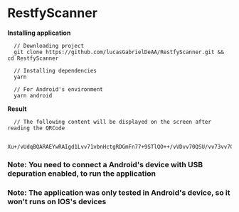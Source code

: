 # RestfyScanner

**Installing application**

```
  // Downloading project
  git clone https://github.com/lucasGabrielDeAA/RestfyScanner.git && cd RestfyScanner

  // Installing dependencies
  yarn

  // For Android's environment
  yarn android
```

**Result**

```
  // The following content will be displayed on the screen after reading the QRCode

  Xu+/vUdqBQARAEYwRAIgd1Lvv71vbnHctgRDGmFn77+9STlQO++/vVDvv70QSU/vv73vv70B77+977+9PQIgEC7vv71T77+9HO+/vR9d77+9O++/ve+/ve+/ve+/vS/Dr++/ve+/vUJ277+9Ve+/vSwGX++/vWDvv70IAAAADEkEF2VEEV1lVFVWAA==
```

### Note: You need to connect a Android's device with USB depuration enabled, to run the application

### Note: The application was only tested in Android's device, so it won't runs on IOS's devices